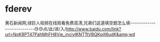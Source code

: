 # fderev
黄石新闻网,绿巨人视频在线观看免费高清,兄弟们这道填空题怎么填----------------------------😓😓点/此/进/入/http://www.baidu.com/link?url=NoK8PT47PahMhFH8Vie_jnciyIKNTTtVBQKpill6udK&amp;wd
